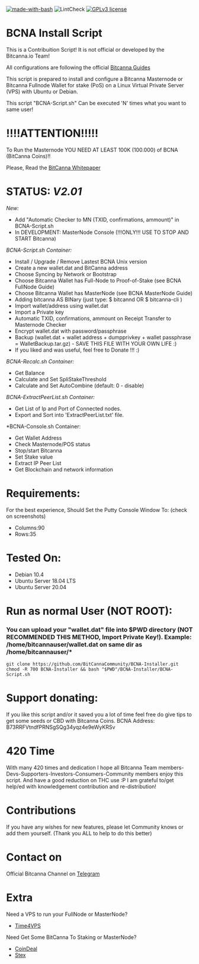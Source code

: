 [![made-with-bash](https://img.shields.io/badge/Made%20with-Bash-1f425f.svg)](https://www.gnu.org/software/bash/)
![LintCheck](https://github.com/hellresistor/BCNA-Installer/workflows/LintCheck/badge.svg?branch=master)
[![GPLv3 license](https://img.shields.io/badge/License-GPLv3-blue.svg)](http://perso.crans.org/besson/LICENSE.html)

# BCNA Install Script

This is a Contribuition Script! It is not official or developed by the Bitcanna.io Team!

All configurations are following the official [Bitcanna Guides](https://www.bitcanna.io/guides) 

This script is prepared to install and configure a Bitcanna Masternode or Bitcanna Fullnode Wallet for stake (PoS) on a Linux Virtual Private Server (VPS) with Ubuntu or Debian.

This script "BCNA-Script.sh" Can be executed 'N' times what you want to same user!

# !!!!ATTENTION!!!!!
To Run the Masternode YOU NEED AT LEAST 100K (100.000) of BCNA (BitCanna Coins)!!

Please, Read the [BitCanna Whitepaper](https://www.bitcanna.io/whitepaper)


# STATUS: *V2.01*

*New:*
 - Add "Automatic Checker to MN (TXID, confirmations, ammount)" in BCNA-Script.sh
 - In DEVELOPMENT: MasterNode Console (!!!ONLY!!! USE TO STOP AND START Bitcanna)

*BCNA-Script.sh Container:*
 - Install / Upgrade / Remove Lastest BCNA Unix version
 - Create a new wallet.dat and BitCanna address
 - Choose Syncing by Network or Bootstrap
 - Choose Bitcanna Wallet has Full-Node to Proof-of-Stake (see BCNA FullNode Guide)
 - Choose Bitcanna Wallet has MasterNode (see BCNA MasterNode Guide)
 - Adding bitcanna AS BINary (just type: $ bitcannd OR $ bitcanna-cli )
 - Import wallet/address using wallet.dat
 - Import a Private key
 - Automatic TXID, confirmations, ammount on Receipt Transfer to Masternode Checker
 - Encrypt wallet.dat with password/passphrase
 - Backup (wallet.dat + wallet address + dumpprivkey + wallet passphrase = WalletBackup.tar.gz) - SAVE THIS FILE WITH YOUR OWN LIFE :)
 - If you liked and was useful, feel free to Donate !!! :)

*BCNA-Recalc.sh Container:*
 - Get Balance
 - Calculate and Set SpliStakeThreshold
 - Calculate and Set AutoCombine (default: 0 - disable)
 
*BCNA-ExtractPeerList.sh Container:*
 - Get List of Ip and Port of Connected nodes.
 - Export and Sort into 'ExtractPeerList.txt' file.
 
*BCNA-Console.sh Container:
 - Get Wallet Address
 - Check Masternode/POS status
 - Stop/start Bitcanna
 - Set Stake value
 - Extract IP Peer List
 - Get Blockchain and network information

# Requirements: 

For the best experience, Should Set the Putty Console Window To: (check on screenshots)
 - Columns:90
 - Rows:35 

# Tested On:
 - Debian 10.4
 - Ubuntu Server 18.04 LTS
 - Ubuntu Server 20.04

# Run as normal User (NOT ROOT):
 ### You can upload your "wallet.dat" file into $PWD directory (NOT RECOMMENDED THIS METHOD, Import Private Key!). Example: /home/bitcannauser/wallet.dat on same dir as /home/bitcannauser/*
    git clone https://github.com/BitCannaCommunity/BCNA-Installer.git
    chmod -R 700 BCNA-Installer && bash "$PWD"/BCNA-Installer/BCNA-Script.sh


# Support donating:
If you like this script and/or it saved you a lot of time
feel free do give tips to get some seeds or CBD with Bitcanna Coins.
BCNA Address:  B73RRFVtndfPRNSgSQg34yqz4e9eWyKRSv

# 420 Time
With many 420 times and dedication
I hope all Bitcanna Team members-Devs-Supporters-Investors-Consumers-Community members enjoy this script. And have a good reduction on THC use :P
I am grateful to/get help/ed with knowledgement contribution and re-distribution!

# Contributions
If you have any wishes for new features, please let Community knows or add them yourself. 
(Thank you ALL to help to do this better)

# Contact on
Official Bitcanna Channel on [Telegram](https://t.me/joinchat/F4JfThITJB3cU-uaCwtKlQ)

# Extra
 Need a VPS to run your FullNode or MasterNode?

  - [Time4VPS](https://www.time4vps.com/?affid=4335)

 Need Get Some BitCanna To Staking or MasterNode?

 - [CoinDeal](https://coindeal.com/ref/AV4X)
 - [Stex](https://app.stex.com/?ref=75177165)
